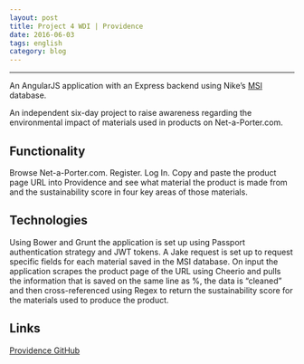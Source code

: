 ```yaml
---
layout: post
title: Project 4 WDI | Providence
date: 2016-06-03
tags: english
category: blog
---
```


-----------

An AngularJS application with an Express backend using Nike’s [MSI](http://msi.apparelcoalition.org/#/) database.

An independent six-day project to raise awareness regarding the environmental impact of materials used in products on Net-a-Porter.com.

Functionality
-----------

Browse Net-a-Porter.com.
Register.
Log In.
Copy and paste the product page URL into Providence and see what material the product is made from and the sustainability score in four key areas of those materials.


Technologies
---------
Using Bower and Grunt the application is set up using Passport authentication strategy  and JWT tokens.  A Jake request is set up to request specific fields for each material saved in the MSI database. On input the application scrapes the product page of the URL using Cheerio and pulls the information that is saved on the same line as %, the data is “cleaned” and then cross-referenced using Regex to return the sustainability score for the materials used to produce the product.

Links
-----------

[Providence   ](https://the-providence.herokuapp.com/)
[   GitHub](https://github.com/RosannaRossington/wdi-project-4)
